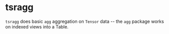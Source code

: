 # tsragg

`tsragg` does basic `agg` aggregation on `Tensor` data -- the `agg` package works on indexed views into a Table.


